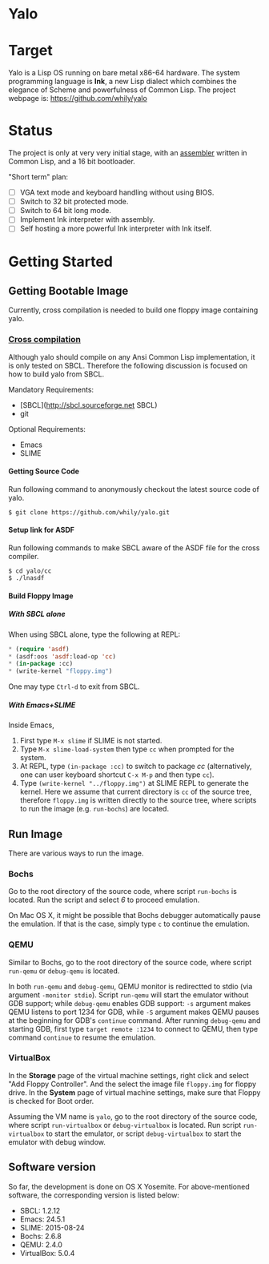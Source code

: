 Yalo
====

# Target

Yalo is a Lisp OS running on bare metal x86-64 hardware. The system
programming language is **Ink**, a new Lisp dialect which combines the
elegance of Scheme and powerfulness of Common Lisp. The project webpage
is: <https://github.com/whily/yalo>

# Status

The project is only at very very initial stage, with an
[assembler](https://github.com/whily/yalo/blob/master/doc/AssemblyX64.md)
written in Common Lisp, and a 16 bit bootloader.

"Short term" plan:

- [ ] VGA text mode and keyboard handling without using BIOS.
- [ ] Switch to 32 bit protected mode.
- [ ] Switch to 64 bit long mode.
- [ ] Implement Ink interpreter with assembly.
- [ ] Self hosting a more powerful Ink interpreter with Ink itself.

# Getting Started

## Getting Bootable Image

Currently, cross compilation is needed to build one floppy image
containing yalo.

### [Cross compilation](https://github.com/whily/yalo/blob/master/doc/CrossCompilation.md)

Although yalo should compile on any Ansi Common Lisp implementation,
it is only tested on SBCL. Therefore the following discussion is
focused on how to build yalo from SBCL.

Mandatory Requirements:
* [SBCL](http://sbcl.sourceforge.net SBCL)
* git

Optional Requirements:
* Emacs
* SLIME

#### Getting Source Code

Run following command to anonymously checkout the latest source code
of yalo.

```shell
$ git clone https://github.com/whily/yalo.git
```

#### Setup link for ASDF

Run following commands to make SBCL aware of the ASDF file for the
cross compiler.

```shell
$ cd yalo/cc
$ ./lnasdf
```

#### Build Floppy Image

##### With SBCL alone

When using SBCL alone, type the following at REPL:

```lisp
* (require 'asdf)
* (asdf:oos 'asdf:load-op 'cc)
* (in-package :cc)
* (write-kernel "floppy.img")
```

One may type `Ctrl-d` to exit from SBCL.

##### With Emacs+SLIME

Inside Emacs,

1. First type `M-x slime` if SLIME is not started.
2. Type `M-x slime-load-system` then type `cc` when prompted for the
   system.
3. At REPL, type `(in-package :cc)` to switch to package *cc*
   (alternatively, one can user keyboard shortcut `C-x M-p` and then type `cc`).
4. Type `(write-kernel "../floppy.img")` at SLIME REPL to generate the kernel.
   Here we assume that current directory is `cc` of the source tree, therefore
   `floppy.img` is written directly to the source tree, where scripts to run the
   image (e.g. `run-bochs`) are located.

## Run Image

There are various ways to run the image.

### Bochs

Go to the root directory of the source code, where script `run-bochs`
is located. Run the script and select *6* to proceed emulation.

On Mac OS X, it might be possible that Bochs debugger automatically
pause the emulation. If that is the case, simply type `c` to continue
the emulation.

### QEMU

Similar to Bochs, go to the root directory of the source code, where
script `run-qemu` or `debug-qemu` is located.

In both `run-qemu` and `debug-qemu`, QEMU monitor is redirectted to
stdio (via argument `-monitor stdio`). Script `run-qemu` will start
the emulator without GDB support; while `debug-qemu` enables GDB
support: `-s` argument makes QEMU listens to port 1234 for GDB, while
`-S` argument makes QEMU pauses at the beginning for GDB's `continue`
command. After running `debug-qemu` and starting GDB, first type
`target remote :1234` to connect to QEMU, then type command `continue`
to resume the emulation.

### VirtualBox

In the **Storage** page of the virtual machine settings, right click
and select "Add Floppy Controller". And the select the image file
`floppy.img` for floppy drive. In the **System** page of virtual
machine settings, make sure that Floppy is checked for Boot order.

Assuming the VM name is `yalo`, go to the root directory of the source
code, where script `run-virtualbox` or `debug-virtualbox` is
located. Run script `run-virtualbox` to start the emulator, or script
`debug-virtualbox` to start the emulator with debug window.

## Software version

So far, the development is done on OS X Yosemite. For above-mentioned
software, the corresponding version is listed below:

* SBCL: 1.2.12
* Emacs: 24.5.1
* SLIME: 2015-08-24
* Bochs: 2.6.8
* QEMU: 2.4.0
* VirtualBox: 5.0.4
